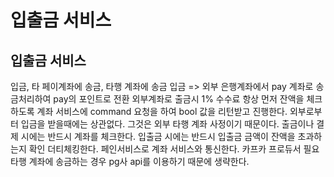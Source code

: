 # 입출금 서비스

## 입출금 서비스
입금, 타 페이계좌에 송금, 타행 계좌에 송금
입금 => 외부 은행계좌에서 pay 계좌로 송금처리하여 pay의 포인트로 전환
외부계좌로 출금시 1% 수수료 
항상 먼저 잔액을 체크하도록 계좌 서비스에 command 요청을 하여 bool 값을 리턴받고 진행한다.
외부로부터 입금을 받을때에는 상관없다. 그것은 외부 타행 계좌 사정이기 때문이다. 출금이나 결제 시에는 반드시 계좌를 체크한다.
입출금 시에는 반드시 입출금 금액이 잔액을 초과하는지 확인
더티체킹한다.
페인서비스로 계좌 서비스와 통신한다.
카프카 프로듀서 필요
타행 계좌에 송금하는 경우 pg사 api를 이용하기 때문에 생략한다.